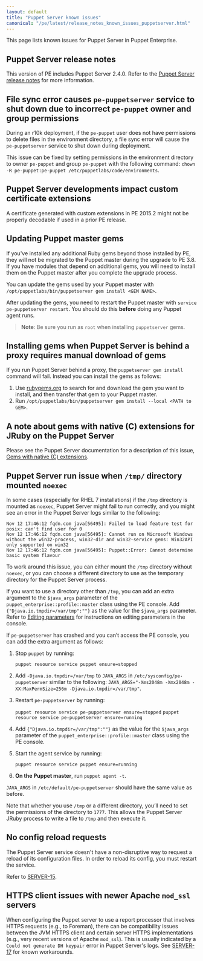 ```yaml
---
layout: default
title: "Puppet Server known issues"
canonical: "/pe/latest/release_notes_known_issues_puppetserver.html"
---
```


This page lists known issues for Puppet Server in Puppet Enterprise.

## Puppet Server release notes

This version of PE includes Puppet Server 2.4.0. Refer to the [Puppet Server release notes]({{puppetserver}}/release_notes.html) for more information.

## File sync error causes `pe-puppetserver` service to shut down due to incorrect `pe-puppet` owner and group permissions

During an r10k deployment, if the `pe-puppet` user does not have permissions to delete files in the environment directory, a file sync error will cause the `pe-puppetserver` service to shut down during deployment.

This issue can be fixed by setting permissions in the environment directory to owner `pe-puppet` and group `pe-puppet` with the following command: `chown -R pe-puppet:pe-puppet /etc/puppetlabs/code/environments`.


## Puppet Server developments impact custom certificate extensions

A certificate generated with custom extensions in PE 2015.2 might not be properly decodable if used in a prior PE release.

## Updating Puppet master gems

If you've installed any additional Ruby gems beyond those installed by PE, they will not be migrated to the Puppet master during the upgrade to PE 3.8. If you have modules that depend on additional gems, you will need to install them on the Puppet master after you complete the upgrade process.

You can update the gems used by your Puppet master with `/opt/puppetlabs/bin/puppetserver gem install <GEM NAME>`.

After updating the gems, you need to restart the Puppet master with `service pe-puppetserver restart`. You should do this **before** doing any Puppet agent runs.

>**Note**: Be sure you run as `root` when installing `puppetserver` gems.

## Installing gems when Puppet Server is behind a proxy requires manual download of gems

If you run Puppet Server behind a proxy, the `puppetserver gem install` command will fail. Instead you can install the gems as follows:

1. Use [rubygems.org](https://rubygems.org/pages/download#formats) to search for and download the gem you want to install, and then transfer that gem to your Puppet master.
2. Run `/opt/puppetlabs/bin/puppetserver gem install --local <PATH to GEM>`.

## A note about gems with native (C) extensions for JRuby on the Puppet Server

Please see the Puppet Server documentation for a description of this issue, [Gems with native (C) extensions]({{puppetserver}}/gems.html#gems-with-native-c-extensions).

## Puppet Server run issue when `/tmp/` directory mounted `noexec`

In some cases (especially for RHEL 7 installations) if the `/tmp` directory is mounted as `noexec`, Puppet Server might fail to run correctly, and you might see an error in the Puppet Server logs similar to the following:

    Nov 12 17:46:12 fqdn.com java[56495]: Failed to load feature test for posix: can't find user for 0
    Nov 12 17:46:12 fqdn.com java[56495]: Cannot run on Microsoft Windows without the win32-process, win32-dir and win32-service gems: Win32API only supported on win32
    Nov 12 17:46:12 fqdn.com java[56495]: Puppet::Error: Cannot determine basic system flavour

To work around this issue, you can either mount the `/tmp` directory without `noexec`, or you can choose a different directory to use as the temporary directory for the Puppet Server process.

If you want to use a directory other than `/tmp`, you can add an extra argument to the `$java_args` parameter of the `puppet_enterprise::profile::master` class using the PE console. Add `{"Djava.io.tmpdir=/var/tmp":""}` as the value for the `$java_args` parameter. Refer to [Editing parameters](./console_classes_groups_making_changes.html#editing-parameters) for instructions on editing parameters in the console.

If `pe-puppetserver` has crashed and you can’t access the PE console, you can add the extra argument as follows:

1. Stop `puppet` by running:

    `puppet resource service puppet ensure=stopped`

2. Add  `-Djava.io.tmpdir=/var/tmp` to `JAVA_ARGS` in `/etc/sysconfig/pe-puppetserver` similar to the following: `JAVA_ARGS="-Xms2048m -Xmx2048m -XX:MaxPermSize=256m -Djava.io.tmpdir=/var/tmp"`.

3. Restart `pe-puppetserver` by running:

    `puppet resource service pe-puppetserver ensure=stopped`
    `puppet resource service pe-puppetserver ensure=running`

4. Add `{"Djava.io.tmpdir=/var/tmp":""}` as the value for the `$java_args` parameter of the `puppet_enterprise::profile::master` class using the PE console.

5. Start the agent service by running:

    `puppet resource service puppet ensure=running`

6. **On the Puppet master**, run `puppet agent -t`.

`JAVA_ARGS` in `/etc/default/pe-puppetserver` should have the same value as before.

Note that whether you use `/tmp` or a different directory, you’ll need to set the permissions of the directory to `1777`. This allows the Puppet Server JRuby process to write a file to `/tmp` and then execute it.

## No config reload requests

The Puppet Server service doesn't have a non-disruptive way to request a reload of its configuration files. In order to reload its config, you must restart the service.

Refer to [SERVER-15](https://tickets.puppetlabs.com/browse/SERVER-15).

## HTTPS client issues with newer Apache `mod_ssl` servers

When configuring the Puppet server to use a report processor that involves HTTPS requests (e.g., to Foreman), there can be compatibility issues between the JVM HTTPS client and certain server HTTPS implementations (e.g., very recent versions of Apache `mod_ssl`). This is usually indicated by a `Could not generate DH keypair` error in Puppet Server's logs. See [SERVER-17](https://tickets.puppetlabs.com/browse/SERVER-17) for known workarounds.
